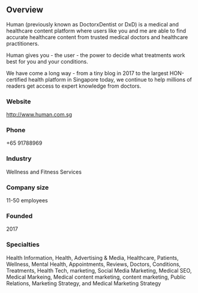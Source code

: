 ## Overview

Human (previously known as DoctorxDentist or DxD) is a medical and healthcare content platform where users like you and me are able to find accurate healthcare content from trusted medical doctors and healthcare practitioners.

Human gives you - the user - the power to decide what treatments work best for you and your conditions.

We have come a long way - from a tiny blog in 2017 to the largest HON-certified health platform in Singapore today, we continue to help millions of readers get access to expert knowledge from doctors.

### Website

http://www.human.com.sg

### Phone

+65 91788969

### Industry

Wellness and Fitness Services

### Company size

11-50 employees

### Founded

2017

### Specialties

Health Information, Health, Advertising & Media, Healthcare, Patients, Wellness, Mental Health, Appointments, Reviews, Doctors, Conditions, Treatments, Health Tech, marketing, Social Media Marketing, Medical SEO, Medical Markeing, Medical content marketing, content marketing, Public Relations, Marketing Strategy, and Medical Marketing Strategy
